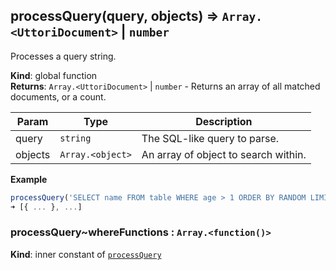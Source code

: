 <a name="processQuery"></a>

## processQuery(query, objects) ⇒ <code>Array.&lt;UttoriDocument&gt;</code> \| <code>number</code>
Processes a query string.

**Kind**: global function  
**Returns**: <code>Array.&lt;UttoriDocument&gt;</code> \| <code>number</code> - Returns an array of all matched documents, or a count.  

| Param | Type | Description |
| --- | --- | --- |
| query | <code>string</code> | The SQL-like query to parse. |
| objects | <code>Array.&lt;object&gt;</code> | An array of object to search within. |

**Example**  
```js
processQuery('SELECT name FROM table WHERE age > 1 ORDER BY RANDOM LIMIT 3', [{ ... }, ...]);
➜ [{ ... }, ...]
```
<a name="processQuery..whereFunctions"></a>

### processQuery~whereFunctions : <code>Array.&lt;function()&gt;</code>
**Kind**: inner constant of [<code>processQuery</code>](#processQuery)  
